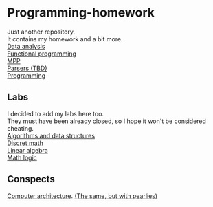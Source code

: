 # Programming-homework
Just another repository.<br>
It contains my homework and a bit more.<br>
[Data analysis](data_analysis)<br>
[Functional programming](FP)<br>
[MPP](MPP)<br>
[Parsers (TBD)](translation_methods)<br>
[Programming](programming_homework)<br>

## Labs
I decided to add my labs here too.<br>
They must have been already closed, so I hope it won't be considered cheating.<br>
[Algorithms and data structures](labs/AlgoLabs)<br>
[Discret math](labs/DMLabs)<br>
[Linear algebra](labs/LinAlLabs)<br>
[Math logic](https://github.com/Xagen37/Projects/tree/master/proof_rebuilder)


## Conspects
[Computer architecture](conspectuses/Computer_architecture.pdf). 
[(The same, but with pearlies)](https://docs.google.com/document/d/1lAgR7urtgu8xBsn-nue1H9uq4h6_gtPxQ5rW5eTOk28/edit?usp=sharing)
